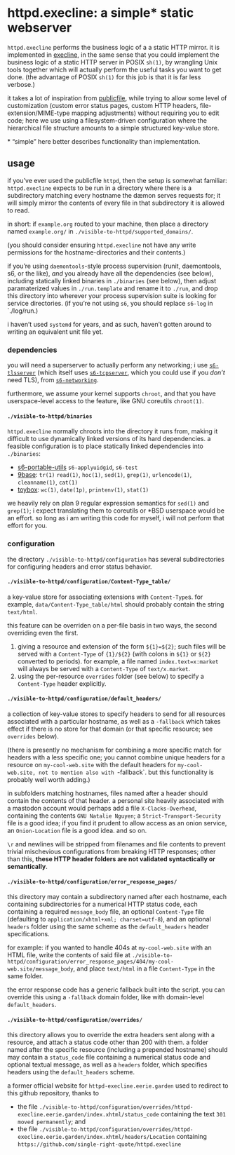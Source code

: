 # httpd.execline: a simple\* static webserver ###

`httpd.execline` performs the business logic of a a static HTTP mirror. it is
implemented in [execline](https://skarnet.org/software/execline/), in the same
sense that you could implement the business logic of a static HTTP server in
POSIX `sh(1)`, by wrangling Unix tools together which will actually perform the
useful tasks you want to get done. (the advantage of POSIX `sh(1)` for this job
is that it is far less verbose.)

it takes a lot of inspiration from
[publicfile](https://cr.yp.to/publicfile.html), while trying to allow some level
of customization (custom error status pages, custom HTTP headers,
file-extension/MIME-type mapping adjustments) without requiring you to edit
code; here we use using a filesystem-driven configuration where the hierarchical
file structure amounts to a simple structured key-value store.

\* “simple” here better describes functionality than implementation.

## usage ###

if you’ve ever used the publicfile `httpd`, then the setup is somewhat familiar:
`httpd.execline` expects to be run in a directory where there is a subdirectory
matching every hostname the dæmon serves requests for; it will simply mirror the
contents of every file in that subdirectory it is allowed to read.

in short: if `example.org` routed to your machine, then place a directory named
`example.org/` in `./visible-to-httpd/supported_domains/`.

(you should consider ensuring `httpd.execline` not have any write permissions
for the hostname-directories and their contents.)

if you’re using `daemontools`-style process supervision (runit, daemontools, s6,
or the like), *and* you already have all the dependencies (see below), including
statically linked binaries in `./binaries` (see below), then adjust
paramaterized values in `./run.template` and rename it to `./run`, and drop this
directory into wherever your process supervision suite is looking for service
directories. (if you&#8217;re not using `s6`, you should replace `s6-log` in
`./log/run.)

i haven’t used `systemd` for years, and as such, haven’t gotten around to
writing an equivalent unit file yet.

### dependencies ###

you will need a superserver to actually perform any networking; i use
[`s6-tlsserver`](https://skarnet.org/software/s6-networking/s6-tlsserver.html)
(which itself uses
[`s6-tcpserver`](https://skarnet.org/software/s6-networking/s6-tcpserver.html),
which you could use if you *don’t* need TLS), from
[`s6-networking`](https://skarnet.org/software/s6-networking/).

furthermore, we assume your kernel supports `chroot`, and that you have
userspace-level access to the feature, like GNU coreutils `chroot(1)`.

#### `./visible-to-httpd/binaries` ###

`httpd.execline` normally chroots into the directory it runs from, making it
difficult to use dynamically linked versions of its hard dependencies. a
feasible configuration is to place statically linked dependencies into
`./binaries`:

+ [s6-portable-utils](https://skaret.org/software/s6-portable-utils/)
`s6-applyuidgid`, `s6-test`
+ [9base](https://tools.suckless.org/9base/):
`tr(1)` `read(1)`, `hoc(1)`, `sed(1)`, `grep(1)`, `urlencode(1)`,
`cleanname(1)`, `cat(1)` 
+ [toybox](http://www.landley.net/toybox/): `wc(1)`,
`date(1p)`, `printenv(1)`, `stat(1)`

we heavily rely on plan 9 regular expression semantics for `sed(1)` and
`grep(1)`; i expect translating them to coreutils or \*BSD userspace would be an
effort. so long as i am writing this code for myself, i will not perform that
effort for you.

<!-- an old version of this README explained that we use nonstandard functionality
from `s6-test`, but adjustments to the filesystem layout for configuration and
website layouts has rendered this moot. -->

### configuration ###

the directory `./visible-to-httpd/configuration` has several subdirectories for
configuring headers and error status behavior.

#### `./visible-to-httpd/configuration/Content-Type_table/` ###

a key-value store for associating extensions
with `Content-Type`s. for example, `data/Content-Type_table/html`
should probably contain the string `text/html`.

this feature can be overriden on a per-file basis in two ways, the
second overriding even the first.

1. giving a resource and extension of the form `${1}=${2}`; such files
will be served with a `Content-Type` of `{1}/${2}` (with colons in
`${1}` or `${2}` converted to periods). for example, a file named
`index.text=x:market` will always be served with a `Content-Type` of
`text/x.market`.
2. using the per-resource `overrides` folder (see below) to specify a
`Content-Type` header explicitly.

#### `./visible-to-httpd/configuration/default_headers/` ###

a collection of key-value stores to specify headers to send for all
resources associated with a particular hostname, as well as a
`-fallback` which takes effect if there is no store for that domain
(or that specific resource; see `overrides` below).

(there is presently no mechanism for combining a more specific match
for headers with a less specific one; you cannot combine unique
headers for a resource on `my-cool-web.site` with the default headers
for `my-cool-web.site, not to mention also with `-fallback`. but this
functionality is probably well worth adding.)

in subfolders matching hostnames, files named after a header should
contain the contents of that header. a personal site heavily
associated with a mastodon account would perhaps add a file
`X-Clacks-Overhead`, containing the contents `GNU Natalie Nguyen`;
a `Strict-Transport-Security` file is a good idea; if you find it
prudent to allow access as an onion service, an `Onion-Location` file
is a good idea. and so on.

`\r` and newlines will be stripped from filenames and file contents to
prevent trivial mischevious configurations from breaking HTTP
responses; other than this, **these HTTP header folders are not
validated syntactically or semantically**.

#### `./visible-to-httpd/configuration/error_response_pages/` ###

this directory may contain a subdirectory named after each hostname,
each containing subdirectories for a numerical HTTP status code, each
containing a required `message_body` file, an optional `Content-Type`
file (defaulting to `application/xhtml+xml; charset=utf-8`), and an
optional `headers` folder using the same scheme as the
`default_headers` header specifications.

for example: if you wanted to handle 404s at `my-cool-web.site` with
an HTML file, write the contents of said file at
`./visible-to-httpd/configuration/error_response_pages/404/my-cool-web.site/message_body`,
and place `text/html` in a file `Content-Type` in the same folder.

the error response code has a generic fallback built into the script.
you can override this using a `-fallback` domain folder, like with
domain-level `default_headers`.

#### `./visible-to-httpd/configuration/overrides/` ###

this directory allows you to override the extra headers sent along
with a resource, and attach a status code other than 200 with them. a
folder named after the specific resource (including a prepended
hostname) should may contain a `status_code` file containing a
numerical status code and optional textual message, as well as a
`headers` folder, which specifies headers using the `default_headers`
scheme.

a former official website for `httpd-execline.eerie.garden`
used to redirect to this github repository, thanks to

+ the file
`./visible-to-httpd/configuration/overrides/httpd-execline.eerie.garden/index.xhtml/status_code`
containing the text `301 moved permanently`; and
+ the file
`./visible-to-httpd/configuration/overrides/httpd-execline.eerie.garden/index.xhtml/headers/Location`
containing `https://github.com/single-right-quote/httpd.execline`
